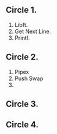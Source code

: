 
## Circle 1.

1. Libft.
2. Get Next Line.
3. Printf.

## Circle 2.

1. Pipex
2. Push Swap
3. 

## Circle 3.

## Circle 4.




